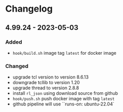 # Changelog
## 4.99.24 - 2023-05-03

### Added
- `hook/build.sh` image tag `latest` for docker image

### Changed
- upgrade tcl version to version 8.6.13
- downgrade tcllib to version 1.20
- upgrade thread to version 2.8.8
- install `rl_json` using download source from github
- `hook/push.sh` push docker image with tag `latest`
- github pipeline will use ``runs-on: ubuntu-22.04`
